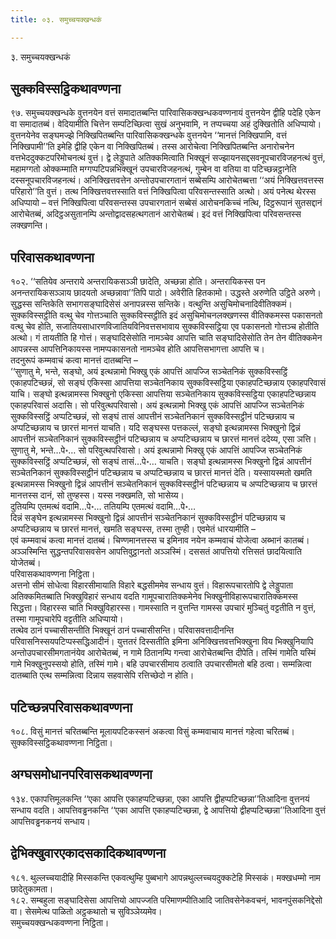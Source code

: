 ```yaml
---
title: ०३. समुच्चयक्खन्धकं

---
```

३. समुच्चयक्खन्धकं  


## सुक्कविस्सट्ठिकथावण्णना

९७. समुच्चयक्खन्धके वुत्तनयेन वत्तं समादातब्बन्ति पारिवासिकक्खन्धकवण्णनायं वुत्तनयेन द्वीहि पदेहि एकेन वा समादातब्बं। वेदियामीति चित्तेन सम्पटिच्छित्वा सुखं अनुभवामि, न तप्पच्चया अहं दुक्खितोति अधिप्पायो। वुत्तनयेनेव सङ्घमज्झे निक्खिपितब्बन्ति पारिवासिकक्खन्धके वुत्तनयेन ‘‘मानत्तं निक्खिपामि, वत्तं निक्खिपामी’’ति इमेहि द्वीहि एकेन वा निक्खिपितब्बं। तस्स आरोचेत्वा निक्खिपितब्बन्ति अनारोचनेन वत्तभेददुक्कटपरिमोचनत्थं वुत्तं। द्वे लेड्डुपाते अतिक्कमित्वाति भिक्खूनं सज्झायनसद्दसवनूपचारविजहनत्थं वुत्तं, महामग्गतो ओक्कम्माति मग्गप्पटिपन्नभिक्खूनं उपचारविजहनत्थं, गुम्बेन वा वतिया वा पटिच्छन्नट्ठानेति दस्सनूपचारविजहनत्थं। अनिक्खित्तवत्तेन अन्तोउपचारगतानं सब्बेसम्पि आरोचेतब्बत्ता ‘‘अयं निक्खित्तवत्तस्स परिहारो’’ति वुत्तं। तत्थ निक्खित्तवत्तस्साति वत्तं निक्खिपित्वा परिवसन्तस्साति अत्थो। अयं पनेत्थ थेरस्स अधिप्पायो – वत्तं निक्खिपित्वा परिवसन्तस्स उपचारगतानं सब्बेसं आरोचनकिच्चं नत्थि, दिट्ठरूपानं सुतसद्दानं आरोचेतब्बं, अदिट्ठअसुतानम्पि अन्तोद्वादसहत्थगतानं आरोचेतब्बं। इदं वत्तं निक्खिपित्वा परिवसन्तस्स लक्खणन्ति।  


## परिवासकथावण्णना

१०२. ‘‘सतियेव अन्तराये अन्तरायिकसञ्ञी छादेति, अच्छन्ना होति। अन्तरायिकस्स पन अनन्तरायिकसञ्ञाय छादयतो अच्छन्नावा’’तिपि पाठो। अवेरीति हितकामो। उद्धस्ते अरुणेति उट्ठिते अरुणे। सुद्धस्स सन्तिकेति सभागसङ्घादिसेसं अनापन्नस्स सन्तिके। वत्थुन्ति असुचिमोचनादिवीतिक्कमं।  
सुक्कविस्सट्ठीति वत्थु चेव गोत्तञ्चाति सुक्कविस्सट्ठीति इदं असुचिमोचनलक्खणस्स वीतिक्कमस्स पकासनतो वत्थु चेव होति, सजातियसाधारणविजातियविनिवत्तसभावाय सुक्कविस्सट्ठिया एव पकासनतो गोत्तञ्च होतीति अत्थो। गं तायतीति हि गोत्तं। सङ्घादिसेसोति नामञ्चेव आपत्ति चाति सङ्घादिसेसोति तेन तेन वीतिक्कमेन आपन्नस्स आपत्तिनिकायस्स नामप्पकासनतो नामञ्चेव होति आपत्तिसभागत्ता आपत्ति च।  
तदनुरूपं कम्मवाचं कत्वा मानत्तं दातब्बन्ति –  
‘‘सुणातु मे, भन्ते, सङ्घो, अयं इत्थन्नामो भिक्खु एकं आपत्तिं आपज्जि सञ्चेतनिकं सुक्कविस्सट्ठिं एकाहपटिच्छन्नं, सो सङ्घं एकिस्सा आपत्तिया सञ्चेतनिकाय सुक्कविस्सट्ठिया एकाहपटिच्छन्नाय एकाहपरिवासं याचि। सङ्घो इत्थन्नामस्स भिक्खुनो एकिस्सा आपत्तिया सञ्चेतनिकाय सुक्कविस्सट्ठिया एकाहपटिच्छन्नाय एकाहपरिवासं अदासि। सो परिवुत्थपरिवासो। अयं इत्थन्नामो भिक्खु एकं आपत्तिं आपज्जि सञ्चेतनिकं सुक्कविस्सट्ठिं अप्पटिच्छन्नं, सो सङ्घं तासं आपत्तीनं सञ्चेतनिकानं सुक्कविस्सट्ठीनं पटिच्छन्नाय च अप्पटिच्छन्नाय च छारत्तं मानत्तं याचति। यदि सङ्घस्स पत्तकल्लं, सङ्घो इत्थन्नामस्स भिक्खुनो द्विन्नं आपत्तीनं सञ्चेतनिकानं सुक्कविस्सट्ठीनं पटिच्छन्नाय च अप्पटिच्छन्नाय च छारत्तं मानत्तं ददेय्य, एसा ञत्ति।  
सुणातु मे, भन्ते…पे॰… सो परिवुत्थपरिवासो। अयं इत्थन्नामो भिक्खु एकं आपत्तिं आपज्जि सञ्चेतनिकं सुक्कविस्सट्ठिं अप्पटिच्छन्नं, सो सङ्घं तासं…पे॰… याचति। सङ्घो इत्थन्नामस्स भिक्खुनो द्विन्नं आपत्तीनं सञ्चेतनिकानं सुक्कविस्सट्ठीनं पटिच्छन्नाय च अप्पटिच्छन्नाय च छारत्तं मानत्तं देति। यस्सायस्मतो खमति इत्थन्नामस्स भिक्खुनो द्विन्नं आपत्तीनं सञ्चेतनिकानं सुक्कविस्सट्ठीनं पटिच्छन्नाय च अप्पटिच्छन्नाय च छारत्तं मानत्तस्स दानं, सो तुण्हस्स। यस्स नक्खमति, सो भासेय्य।  
दुतियम्पि एतमत्थं वदामि…पे॰… ततियम्पि एतमत्थं वदामि…पे॰…  
दिन्नं सङ्घेन इत्थन्नामस्स भिक्खुनो द्विन्नं आपत्तीनं सञ्चेतनिकानं सुक्कविस्सट्ठीनं पटिच्छन्नाय च अप्पटिच्छन्नाय च छारत्तं मानत्तं, खमति सङ्घस्स, तस्मा तुण्ही। एवमेतं धारयामीति –  
एवं कम्मवाचं कत्वा मानत्तं दातब्बं। चिण्णमानत्तस्स च इमिनाव नयेन कम्मवाचं योजेत्वा अब्भानं कातब्बं।  
अञ्ञस्मिन्ति सुद्धन्तपरिवासवसेन आपत्तिवुट्ठानतो अञ्ञस्मिं। दससतं आपत्तियो रत्तिसतं छादयित्वाति योजेतब्बं।  
परिवासकथावण्णना निट्ठिता।  
अत्तनो सीमं सोधेत्वा विहारसीमायाति विहारे बद्धसीममेव सन्धाय वुत्तं। विहारूपचारतोपि द्वे लेड्डुपाता अतिक्कमितब्बाति भिक्खुविहारं सन्धाय वदति गामूपचारातिक्कमेनेव भिक्खुनीविहारूपचारातिक्कमस्स सिद्धत्ता। विहारस्स चाति भिक्खुविहारस्स। गामस्साति न वुत्तन्ति गामस्स उपचारं मुञ्चितुं वट्टतीति न वुत्तं, तस्मा गामूपचारेपि वट्टतीति अधिप्पायो।  
तत्थेव ठानं पच्चासीसन्तीति भिक्खूनं ठानं पच्चासीसन्ति। परिवासवत्तादीनन्ति परिवासनिस्सयपटिप्पस्सद्धिआदीनं। युत्ततरं दिस्सतीति इमिना अनिक्खित्तवत्तभिक्खुना विय भिक्खुनियापि अन्तोउपचारसीमगतानंयेव आरोचेतब्बं, न गामे ठितानम्पि गन्त्वा आरोचेतब्बन्ति दीपेति। तस्मिं गामेति यस्मिं गामे भिक्खुनुपस्सयो होति, तस्मिं गामे। बहि उपचारसीमाय ठत्वाति उपचारसीमतो बहि ठत्वा। सम्मन्नित्वा दातब्बाति एत्थ सम्मन्नित्वा दिन्नाय सहवासेपि रत्तिच्छेदो न होति।  


## पटिच्छन्नपरिवासकथावण्णना

१०८. विसुं मानत्तं चरितब्बन्ति मूलायपटिकस्सनं अकत्वा विसुं कम्मवाचाय मानत्तं गहेत्वा चरितब्बं।  
सुक्कविस्सट्ठिकथावण्णना निट्ठिता।  


## अग्घसमोधानपरिवासकथावण्णना

१३४. एकापत्तिमूलकन्ति ‘‘एका आपत्ति एकाहप्पटिच्छन्ना, एका आपत्ति द्वीहप्पटिच्छन्ना’’तिआदिना वुत्तनयं सन्धाय वदति। आपत्तिवड्ढनकन्ति ‘‘एका आपत्ति एकाहप्पटिच्छन्ना, द्वे आपत्तियो द्वीहप्पटिच्छन्ना’’तिआदिना वुत्तं आपत्तिवड्ढनकनयं सन्धाय।  


## द्वेभिक्खुवारएकादसकादिकथावण्णना

१८१. थुल्लच्चयादीहि मिस्सकन्ति एकवत्थुम्हि पुब्बभागे आपन्नथुल्लच्चयदुक्कटेहि मिस्सकं। मक्खधम्मो नाम छादेतुकामता।  
१८२. सम्बहुला सङ्घादिसेसा आपत्तियो आपज्जति परिमाणम्पीतिआदि जातिवसेनेकवचनं, भावनपुंसकनिद्देसो वा। सेसमेत्थ पाळितो अट्ठकथातो च सुविञ्ञेय्यमेव।  
समुच्चयक्खन्धकवण्णना निट्ठिता।  